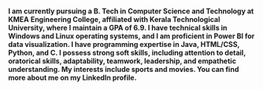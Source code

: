 #### I am currently pursuing a B. Tech in Computer Science and Technology at KMEA Engineering College, affiliated with Kerala Technological University, where I maintain a GPA of 6.9. I have technical skills in Windows and Linux operating systems, and I am proficient in Power BI for data visualization. I have programming expertise in Java, HTML/CSS, Python, and C. I possess strong soft skills, including attention to detail, oratorical skills, adaptability, teamwork, leadership, and empathetic understanding. My interests include sports and movies. You can find more about me on my LinkedIn profile.

